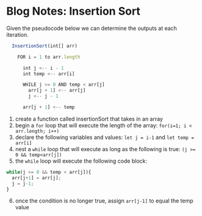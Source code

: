 # Blog Notes: Insertion Sort

Given the pseudocode below we can determine the outputs at each iteration.

``` javascript
  InsertionSort(int[] arr)

    FOR i = 1 to arr.length

      int j <-- i - 1
      int temp <-- arr[i]

      WHILE j >= 0 AND temp < arr[j]
        arr[j + 1] <-- arr[j]
        j <-- j - 1

      arr[j + 1] <-- temp
```

1. create a function called insertionSort that takes in an array
2. begin a `for` loop that will execute the length of the array: `for(i=1; i < arr.length; i++)`
3. declare the following variables and values: `let j = i-1` and `let temp = arr[i]`
4. nest a `while` loop that will execute as long as the following is true: `(j >= 0 && temp<arr[j])`
5. the `while` loop will execute the following code block:

``` javascript
while(j >= 0 && temp < arr[j]){
  arr[j+1] = arr[j];
  j = j-1;
}
```

6. once the condition is no longer true, assign `arr[j-1]` to equal the temp value
